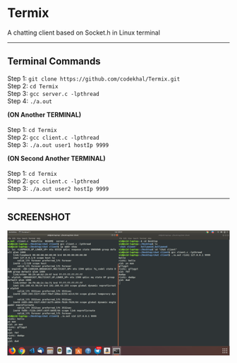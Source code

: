 # Termix
A chatting client based on Socket.h in Linux terminal
___
## Terminal Commands
Step 1: `git clone https://github.com/codekhal/Termix.git` <br>
Step 2: `cd Termix` <br>
Step 3: `gcc server.c -lpthread` <br>
Step 4: `./a.out` <br>

**(ON Another TERMINAL)** <br> <br>
Step 1: `cd Termix` <br>
Step 2: `gcc client.c -lpthread` <br>
Step 3: `./a.out user1 hostIp 9999` <br>

**(ON Second Another TERMINAL)** <br> <br>
Step 1: `cd Termix` <br>
Step 2: `gcc client.c -lpthread` <br>
Step 3: `./a.out user2 hostIp 9999` <br>
___
## SCREENSHOT
![Screen](screen1.png)

